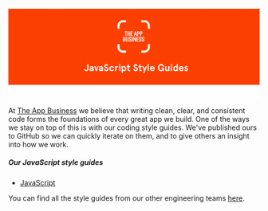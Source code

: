 ![The App Business](assets/js-guide.png)

At [The App Business](http://theappbusiness.com) we believe that writing clean, clear, and consistent code forms the foundations of every great app we build. One of the ways we stay on top of this is with our coding style guides. We've published ours to GitHub so we can quickly iterate on them, and to give others an insight into how we work.

##### Our JavaScript style guides

- [JavaScript](README.js.md)

You can find all the style guides from our other engineering teams [here](https://github.com/theappbusiness?utf8=✓&query=guide).
